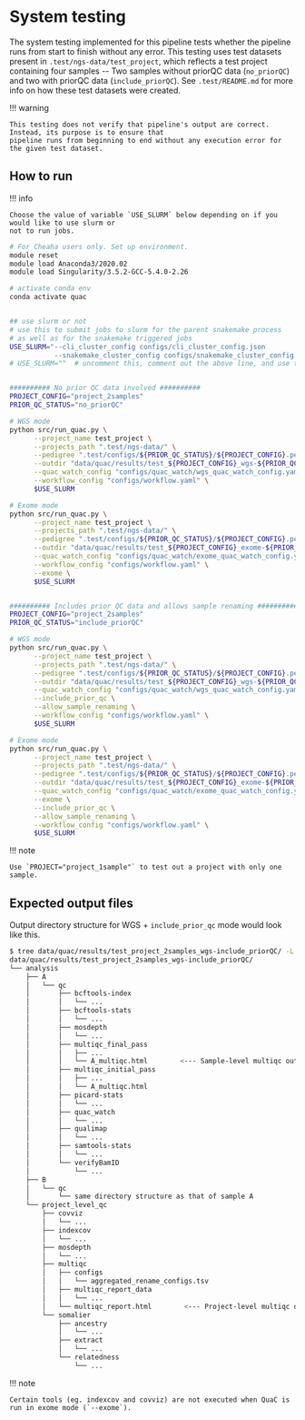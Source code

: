 # System testing

The system testing implemented for this pipeline tests whether the pipeline runs from start to finish without any error.
This testing uses test datasets present in `.test/ngs-data/test_project`, which reflects a test project containing four
samples -- Two samples without priorQC data (`no_priorQC`) and two with priorQC data (`include_priorQC`). See
`.test/README.md` for more info on how these test datasets were created.

!!! warning

    This testing does not verify that pipeline's output are correct. Instead, its purpose is to ensure that
    pipeline runs from beginning to end without any execution error for the given test dataset.


## How to run

!!! info

    Choose the value of variable `USE_SLURM` below depending on if you would like to use slurm or 
    not to run jobs.

```sh
# For Cheaha users only. Set up environment. 
module reset
module load Anaconda3/2020.02
module load Singularity/3.5.2-GCC-5.4.0-2.26

# activate conda env
conda activate quac


## use slurm or not
# use this to submit jobs to slurm for the parent snakemake process 
# as well as for the snakemake triggered jobs
USE_SLURM="--cli_cluster_config configs/cli_cluster_config.json 
           --snakemake_cluster_config configs/snakemake_cluster_config.json"
# USE_SLURM=""  # uncomment this, comment out the above line, and use this if you don't want to use slurm at all. Useful for development purposes


########## No prior QC data involved ##########
PROJECT_CONFIG="project_2samples"
PRIOR_QC_STATUS="no_priorQC"

# WGS mode
python src/run_quac.py \
      --project_name test_project \
      --projects_path ".test/ngs-data/" \
      --pedigree ".test/configs/${PRIOR_QC_STATUS}/${PROJECT_CONFIG}.ped" \
      --outdir "data/quac/results/test_${PROJECT_CONFIG}_wgs-${PRIOR_QC_STATUS}/analysis" \
      --quac_watch_config "configs/quac_watch/wgs_quac_watch_config.yaml" \
      --workflow_config "configs/workflow.yaml" \
      $USE_SLURM

# Exome mode
python src/run_quac.py \
      --project_name test_project \
      --projects_path ".test/ngs-data/" \
      --pedigree ".test/configs/${PRIOR_QC_STATUS}/${PROJECT_CONFIG}.ped" \
      --outdir "data/quac/results/test_${PROJECT_CONFIG}_exome-${PRIOR_QC_STATUS}/analysis" \
      --quac_watch_config "configs/quac_watch/exome_quac_watch_config.yaml" \
      --workflow_config "configs/workflow.yaml" \
      --exome \
      $USE_SLURM


########## Includes prior QC data and allows sample renaming ##########
PROJECT_CONFIG="project_2samples"
PRIOR_QC_STATUS="include_priorQC"

# WGS mode
python src/run_quac.py \
      --project_name test_project \
      --projects_path ".test/ngs-data/" \
      --pedigree ".test/configs/${PRIOR_QC_STATUS}/${PROJECT_CONFIG}.ped" \
      --outdir "data/quac/results/test_${PROJECT_CONFIG}_wgs-${PRIOR_QC_STATUS}/analysis" \
      --quac_watch_config "configs/quac_watch/wgs_quac_watch_config.yaml" \
      --include_prior_qc \
      --allow_sample_renaming \
      --workflow_config "configs/workflow.yaml" \
      $USE_SLURM

# Exome mode
python src/run_quac.py \
      --project_name test_project \
      --projects_path ".test/ngs-data/" \
      --pedigree ".test/configs/${PRIOR_QC_STATUS}/${PROJECT_CONFIG}.ped" \
      --outdir "data/quac/results/test_${PROJECT_CONFIG}_exome-${PRIOR_QC_STATUS}/analysis" \
      --quac_watch_config "configs/quac_watch/exome_quac_watch_config.yaml" \
      --exome \
      --include_prior_qc \
      --allow_sample_renaming \
      --workflow_config "configs/workflow.yaml" \
      $USE_SLURM
```

!!! note

    Use `PROJECT="project_1sample"` to test out a project with only one sample.

## Expected output files

Output directory structure for WGS + `include_prior_qc` mode would look like this.

```sh
$ tree data/quac/results/test_project_2samples_wgs-include_priorQC/ -L 5
data/quac/results/test_project_2samples_wgs-include_priorQC/
└── analysis
    ├── A
    │   └── qc
    │       ├── bcftools-index
    │       │   └── ...
    │       ├── bcftools-stats
    │       │   └── ...
    │       ├── mosdepth
    │       │   └── ...
    │       ├── multiqc_final_pass
    │       │   ├── ...
    │       │   └── A_multiqc.html        <--- Sample-level multiqc output file
    │       ├── multiqc_initial_pass
    │       │   ├── ...
    │       │   └── A_multiqc.html
    │       ├── picard-stats
    │       │   └── ...
    │       ├── quac_watch
    │       │   └── ...
    │       ├── qualimap
    │       │   └── ...
    │       ├── samtools-stats
    │       │   └── ...
    │       └── verifyBamID
    │           └── ...
    ├── B
    │   └── qc
    │       └── same directory structure as that of sample A
    └── project_level_qc
        ├── covviz
        │   └── ...
        ├── indexcov
        │   └── ...
        ├── mosdepth
        │   └── ...
        ├── multiqc
        │   ├── configs
        │   │   └── aggregated_rename_configs.tsv
        │   ├── multiqc_report_data
        │   │   └── ...
        │   └── multiqc_report.html        <--- Project-level multiqc output file
        └── somalier
            ├── ancestry
            │   └── ...
            ├── extract
            │   └── ...
            └── relatedness
                └── ...
```

!!! note

    Certain tools (eg. indexcov and covviz) are not executed when QuaC is run in exome mode (`--exome`).
